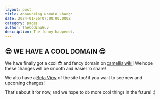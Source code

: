 ```yaml
---
layout: post
title: Announcing Domain Change
date: 2024-01-06T07:00:00.000Z
category: pages
author: TheCodingGuy
description: The funny happened.
---
```

## 😎 WE HAVE A COOL DOMAIN 😎

We have finally got a cool 😎 and fancy domain on [camellia.wiki](https://camellia.wiki)! We hope these changes will be smooth and easier to share!

We also have a [Beta View](https://beta.camellia.wiki) of the site too! if you want to see new and upcoming changes!

That's about it for now, and we hope to do more cool things in the future! :)